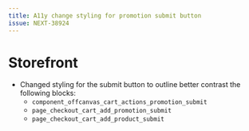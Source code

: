 ```yaml
---
title: A11y change styling for promotion submit button
issue: NEXT-38924
---
```

# Storefront
* Changed styling for the submit button to outline better contrast the following blocks:
    * `component_offcanvas_cart_actions_promotion_submit`
    * `page_checkout_cart_add_promotion_submit`
    * `page_checkout_cart_add_product_submit`
